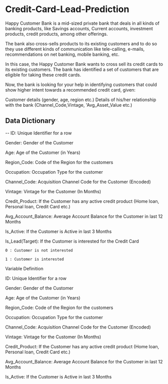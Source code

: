 # Credit-Card-Lead-Prediction

Happy Customer Bank is a mid-sized private bank that deals in all kinds of banking products, like Savings accounts, Current accounts, investment products, credit products, among other offerings.

The bank also cross-sells products to its existing customers and to do so they use different kinds of communication like tele-calling, e-mails, recommendations on net banking, mobile banking, etc.

In this case, the Happy Customer Bank wants to cross sell its credit cards to its existing customers. The bank has identified a set of customers that are eligible for taking these credit cards.

Now, the bank is looking for your help in identifying customers that could show higher intent towards a recommended credit card, given:

Customer details (gender, age, region etc.) Details of his/her relationship with the bank (Channel_Code,Vintage, 'Avg_Asset_Value etc.)

## Data Dictionary

-- ID: Unique Identifier for a row

Gender: Gender of the Customer

Age: Age of the Customer (in Years)

Region_Code: Code of the Region for the customers

Occupation: Occupation Type for the customer

Channel_Code: Acquisition Channel Code for the Customer (Encoded)

Vintage: Vintage for the Customer (In Months)

Credit_Product: If the Customer has any active credit product (Home loan, Personal loan, Credit Card etc.)

Avg_Account_Balance: Average Account Balance for the Customer in last 12 Months

Is_Active: If the Customer is Active in last 3 Months

Is_Lead(Target): If the Customer is interested for the Credit Card

    0 : Customer is not interested

    1 : Customer is interested
Variable Definition

ID: Unique Identifier for a row

Gender: Gender of the Customer

Age: Age of the Customer (in Years)

Region_Code: Code of the Region for the customers

Occupation: Occupation Type for the customer

Channel_Code: Acquisition Channel Code for the Customer (Encoded)

Vintage: Vintage for the Customer (In Months)

Credit_Product: If the Customer has any active credit product (Home loan, Personal loan, Credit Card etc.)

Avg_Account_Balance: Average Account Balance for the Customer in last 12 Months

Is_Active: If the Customer is Active in last 3 Months
